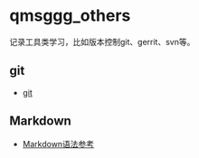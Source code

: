# qmsggg_others
记录工具类学习，比如版本控制git、gerrit、svn等。

## git
- [git](https://github.com/qmsggg/qmsggg_others/blob/master/git/README.md)

## Markdown
- [Markdown语法参考](http://xianbai.me/learn-md/article/syntax/images.html)
